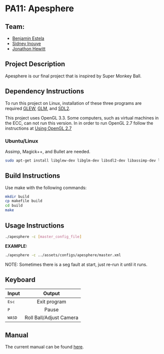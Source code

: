 # PA11: Apesphere

## Team:
- [Benjamin Estela](https://github.com/nebunr)
- [Sidney Inouye](https://github.com/sinouye)
- [Jonathon Hewitt](https://github.com/zotlann)

## Project Description
Apesphere is our final project that is inspired by Super Monkey Ball.

## Dependency Instructions
To run this project on Linux, installation of these three programs are required [GLEW](http://glew.sourceforge.net/), [GLM](http://glm.g-truc.net/0.9.7/index.html), and [SDL2](https://wiki.libsdl.org/Tutorials).

This project uses OpenGL 3.3. Some computers, such as virtual machines in the ECC, can not run this version. In in order to run OpenGL 2.7 follow the instructions at [Using OpenGL 2.7](https://github.com/HPC-Vis/computer-graphics/wiki/Using-OpenGL-2.7)

### Ubuntu/Linux
Assimp, Magick++, and Bullet are needed.
```bash
sudo apt-get install libglew-dev libglm-dev libsdl2-dev libassimp-dev libbullet-dev
```

## Build Instructions
Use make with the following commands:
```bash
mkdir build
cp makefile build
cd build
make
```

## Usage Instructions
```bash
./apesphere -c [master_config_file]
```
**EXAMPLE:**
```bash
./apesphere -c ../assets/configs/apesphere/master.xml
```
NOTE: Sometimes there is a seg fault at start, just re-run it until it runs.

## Keyboard
| Input | Output |
| - | :-: |
| <kbd>Esc</kbd> | Exit program |
| <kbd>P</kbd> | Pause |
| <kbd>W</kbd><kbd>A</kbd><kbd>S</kbd><kbd>D</kbd> | Roll Ball/Adjust Camera |

## Manual
The current manual can be found [here](https://docs.google.com/document/d/1aIcbmTQSdgDmyJRhLJwzB5e0xmMzvdijlrm1QTCOtoU/edit?usp=sharing).
